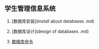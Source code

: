 ## 学生管理信息系统

1. [数据库安装](install about databases .md)

2. [数据库设计](design of databases .md)

3. [数据库命令](command-of-databases.md)
